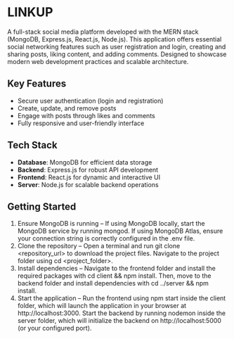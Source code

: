 # LINKUP 
A full-stack social media platform developed with the MERN stack (MongoDB, Express.js, React.js, Node.js). This application offers essential social networking features such as user registration and login, creating and sharing posts, liking content, and adding comments. Designed to showcase modern web development practices and scalable architecture.

## Key Features
- Secure user authentication (login and registration)
- Create, update, and remove posts
- Engage with posts through likes and comments
- Fully responsive and user-friendly interface

## Tech Stack
- **Database**: MongoDB for efficient data storage
- **Backend**: Express.js for robust API development
- **Frontend**: React.js for dynamic and interactive UI
- **Server**: Node.js for scalable backend operations

## Getting Started

1. Ensure MongoDB is running – If using MongoDB locally, start the MongoDB service by running mongod. If using MongoDB Atlas, ensure your connection string is correctly configured in the .env file.
2. Clone the repository – Open a terminal and run git clone <repository_url> to download the project files. Navigate to the project folder using cd <project_folder>.
3. Install dependencies – Navigate to the frontend folder and install the required packages with cd client && npm install. Then, move to the backend folder and install dependencies with cd ../server && npm install.
4. Start the application – Run the frontend using npm start inside the client folder, which will launch the application in your browser at http://localhost:3000. Start the backend by running nodemon inside the server         folder, which will initialize the backend on http://localhost:5000 (or your configured port).
